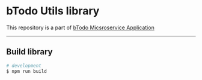# bTodo Utils library

This repository is a part of [bTodo Micsroservice Application](https://github.com/Babyze/btodo-main)

---

## Build library

```bash
# development
$ npm run build

```
